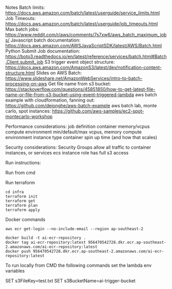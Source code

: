 Notes
Batch limits: https://docs.aws.amazon.com/batch/latest/userguide/service_limits.html
Job Timeouts: https://docs.aws.amazon.com/batch/latest/userguide/job_timeouts.html
Max batch jobs: https://www.reddit.com/r/aws/comments/7s7xw6/aws_batch_maximum_jobs/
Javascript batch documentation: https://docs.aws.amazon.com/AWSJavaScriptSDK/latest/AWS/Batch.html
Python Submit Job documentation: https://boto3.readthedocs.io/en/latest/reference/services/batch.html#Batch.Client.submit_job
S3 trigger event object structure: https://docs.aws.amazon.com/AmazonS3/latest/dev/notification-content-structure.html
Slides on AWS Batch: https://www.slideshare.net/AmazonWebServices/intro-to-batch-processing-on-aws
Get file name from s3 bucket: https://stackoverflow.com/questions/45851850/how-to-get-latest-file-name-or-file-from-s3-bucket-using-event-triggered-lambda
aws batch example with cloudformation, fanning out: https://github.com/dejonghe/aws-batch-example
aws batch lab, monte carlo, spot instances: https://github.com/aws-samples/ec2-spot-montecarlo-workshop

Performance considerations:
job definition container memory/vcpus
compute environment min/default/max vcpus, memory
compute environment instance type
container spin up time (and how that scales)

Security considerations:
Security Groups allow all traffic to container instances, or services
ecs instance role has full s3 access

Run instructions:

Run from cmd

Run terraform

```
cd infra
terraform init
terraform get
terraform plan
terraform apply
```

Docker commands

```
aws ecr get-login --no-include-email --region ap-southeast-2

docker build -t ai-ecr-repository .
docker tag ai-ecr-repository:latest 956470542728.dkr.ecr.ap-southeast-2.amazonaws.com/ai-ecr-repository:latest
docker push 956470542728.dkr.ecr.ap-southeast-2.amazonaws.com/ai-ecr-repository:latest
```

To run locally from CMD the following commands set the lambda env variables

SET s3FileKey=test.txt
SET s3BucketName=ai-trigger-bucket